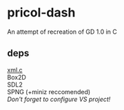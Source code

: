 # pricol-dash
An attempt of recreation of GD 1.0 in C
## deps
[xml.c](https://github.com/ooxi/xml.c) <br />
Box2D <br />
SDL2 <br />
SPNG (+miniz reccomended) <br />
*Don't forget to configure VS project!*
